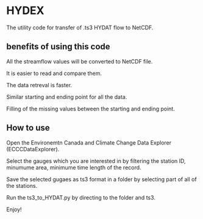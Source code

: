 # HYDEX
The utility code for transfer of .ts3 HYDAT flow to NetCDF.

## benefits of using this code

All the streamflow values will be converted to NetCDF file.

It is easier to read and compare them.

The data retreval is faster.

Similar starting and ending point for all the data.

Filling of the missing values between the starting and ending point.

## How to use

Open the Environemtn Canada and Climate Change Data Explorer (ECCCDataExplorer).

Select the gauges which you are interested in by filtering the station ID, minumume area, minimume time length of the record.

Save the selected gugaes as ts3 format in a folder by selecting part of all of the stations.

Run the ts3_to_HYDAT.py by directing to the folder and ts3.

Enjoy!
